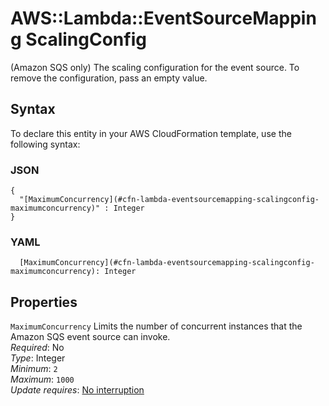 # AWS::Lambda::EventSourceMapping ScalingConfig<a name="aws-properties-lambda-eventsourcemapping-scalingconfig"></a>

\(Amazon SQS only\) The scaling configuration for the event source\. To remove the configuration, pass an empty value\.

## Syntax<a name="aws-properties-lambda-eventsourcemapping-scalingconfig-syntax"></a>

To declare this entity in your AWS CloudFormation template, use the following syntax:

### JSON<a name="aws-properties-lambda-eventsourcemapping-scalingconfig-syntax.json"></a>

```
{
  "[MaximumConcurrency](#cfn-lambda-eventsourcemapping-scalingconfig-maximumconcurrency)" : Integer
}
```

### YAML<a name="aws-properties-lambda-eventsourcemapping-scalingconfig-syntax.yaml"></a>

```
  [MaximumConcurrency](#cfn-lambda-eventsourcemapping-scalingconfig-maximumconcurrency): Integer
```

## Properties<a name="aws-properties-lambda-eventsourcemapping-scalingconfig-properties"></a>

`MaximumConcurrency`  <a name="cfn-lambda-eventsourcemapping-scalingconfig-maximumconcurrency"></a>
Limits the number of concurrent instances that the Amazon SQS event source can invoke\.  
*Required*: No  
*Type*: Integer  
*Minimum*: `2`  
*Maximum*: `1000`  
*Update requires*: [No interruption](https://docs.aws.amazon.com/AWSCloudFormation/latest/UserGuide/using-cfn-updating-stacks-update-behaviors.html#update-no-interrupt)